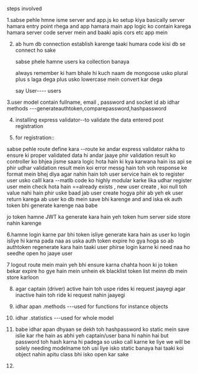 steps involved

1.sabse pehle hmne isme server and app.js ko setup kiya 
   basically server hamara entry point rhega and app hamara main app logic ko contain karega 
   hamara server code server mein and baaki apis cors etc app mein 

2. ab hum db connection establish karenge taaki humara code kisi db se connect ho sake
    
    sabse phele hamne users ka collection banaya

    always remember ki ham bhale hi kuch naam de mongoose usko plural plus s laga dega plus usko lowercase mein convert kar dega 

    say User---- users

3.user model
    contain fullname, email , password and socket id 
    ab idhar methods ---generateauthtoken,comparepassword,hashpassword

4. installing express validator--to validate the data entered post registration

5. for registration::

sabse pehle route define kara --route ke andar express validator rakha to ensure ki proper validated data hi andar jaaye 
phir validation result ko controller ko bhjea jisme saara logic hota hain ki kya karwana hain iss api se 
phir udhar validation result mein koi error messg hain toh voh response ke format mein bhej diya 
agar nahin hain toh user service hain ek to register user usko calll kara --matlb code ko highly modular karke lika 
udhar register user mein check hota hain ==already exists , new user create , koi null toh value nahi hain
phir uske baad jab user create hogya 
phir ab yeh ek user return karega ab user ko db mein save bhi karenge and and iska ek auth token bhi generate karenge naa babe 


jo token hamne JWT ka generate kara hain yeh token hum server side store nahin karenge 

6.hamne login karne par bhi token isliye generate kara hain as user ko login isliye hi karna pada naa as uska auth token expire ho gya hoga so ab authtoken regenerate kara hain taaki user phirse login karne ki need naa ho seedhe open ho jaaye user 


7 logout route mein main yeh bhi ensure karna chahta hoon ki jo token bekar expire ho gye hain mein unhein ek blacklist token list meinn db mein store karloon 

8. agar captain (driver) active hain toh uspe rides ki request jaayegi agar inactive hain toh ride ki request nahin jaayegi 
9. idhar apan .methods ---used for functions for instance objects 
10. idhar .statistics ---used for whole model

11. babe idhar apan dhyaan se dekh toh hashpassword ko static mein save islie kar rhe hain as abhi yeh captain/user bana hi nahin hai but password toh hash karna hi padega so usko call karne ke liye we will be solely needing modelname toh usi liye isko static banaya hai taaki koi object nahin apitu class bhi isko open kar sake 

12. 
